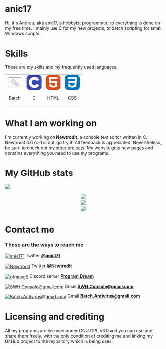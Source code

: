 # anic17

Hi, it's Andreu, aka anic17, a hobbyist programmer, so everything is done on my free time. I mainly use C for my new projects, or batch scripting for small Windows scripts.

# Skills
These are my skills and my frequently used languages.
 
 <table align="center">
 <tr>
  <td><img src="assets/batch.png" height=48 width=48><br><p align="center">Batch</p</td><td> <img src="assets/c.svg" height=48 width=48><br><p align="center">C</p></td><td> <img src="assets/html5.svg" height=48 width=48><br><p align="center">HTML</p</td><td> <img src="assets/css3.svg" height=48 width=48><br><p align="center">CSS</p</td>
 </tr>
 </table>

 
# What I am working on

I'm currently working on <a style="text-decoration: none" href="https://github.com/anic17/Newtrodit">**Newtrodit**</a>, a console text editor written in C. Newtrodit 0.6 rc-1 is out, go try it! All feedback is appreciated.
Nevertheless, be sure to check out my <a href="https://anic17.github.io">other projects</a>! My website gets new pages and contains everything you need to use my programs.


# My GitHub stats

<img src="https://komarev.com/ghpvc/?username=anic17&style=for-the-badge">  

<p align="center">
<img src="https://github-readme-streak-stats.herokuapp.com/?user=anic17&theme=dark&hide_border=true">
<br>

<img src="https://github-readme-stats.vercel.app/api?username=anic17&include_all_commits=true&show_icons=true&hide_border=true&hide_title=true&count_private=true&theme=dark">
<br>

<img src="https://github-readme-stats.vercel.app/api/top-langs/?username=anic17&layout=compact&count_private=true&langs_count=8&hide_border=true&theme=dark">

# Contact me

### These are the ways to reach me  

<a href="https://twitter.com/anic171" target="blank"><img align="center" src="https://raw.githubusercontent.com/rahuldkjain/github-profile-readme-generator/master/src/images/icons/Social/twitter.svg" alt="anic171" height="30" width="40" /></a>  Twitter **[@anic171](https://twitter.com/anic171)**  

<a href="https://twitter.com/Newtrodit" target="blank"><img align="center" src="https://raw.githubusercontent.com/rahuldkjain/github-profile-readme-generator/master/src/images/icons/Social/twitter.svg" alt="Newtrodit" height="30" width="40" /></a>  Twitter **[@Newtrodit](https://twitter.com/Newtrodit)**

<a href="https://discord.gg/gfmaxgE" target="blank"><img align="center" src="https://raw.githubusercontent.com/rahuldkjain/github-profile-readme-generator/master/src/images/icons/Social/discord.svg" alt="gfmaxgE" height="30" width="40" /></a>  Discord server **[Program Dream](https://discord.gg/gfmaxgE)**
 
<a href="mailto:SWH.Console@gmail.com" target="blank"><img align="center" src="https://icon-icons.com/downloadimage.php?id=159149&root=2631/SVG/&file=gmail_new_logo_icon_159149.svg" alt="SWH.Console@gmail.com" height="30" width="40" /></a> Gmail **[SWH.Console@gmail.com](mailto:SWH.Console@gmail.com)**
 
<a href="mailto:Batch.Antivirus@gmail.com" target="blank"><img align="center" src="https://icon-icons.com/downloadimage.php?id=159149&root=2631/SVG/&file=gmail_new_logo_icon_159149.svg" alt="Batch.Antivirus@gmail.com" height="30" width="40" /></a> Gmail **[Batch.Antivirus@gmail.com](mailto:Batch.Antivirus@gmail.com)**
 
</p>
   
# Licensing and crediting

All my programs are licensed under GNU GPL v3.0 and you can use and share them freely, with the only condition of crediting me and linking my GitHub project to the repository which is being used.
   
 <!-- 
View counter 
-->
<img src="https://hits.seeyoufarm.com/api/count/incr/badge.svg?url=https%3A%2F%2Fgithub.com%2Fanic17&count_bg=%23FFFFFF&title_bg=%23FFFFFF&icon=&icon_color=%23FFFFFF&title=hits&edge_flat=false" height=0 width=0>
